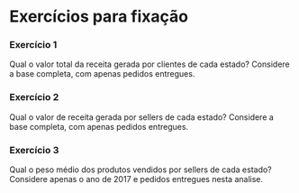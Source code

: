 # Exercícios para fixação

### Exercício 1

Qual o valor total da receita gerada por clientes de cada estado?
Considere a base completa, com apenas pedidos entregues.

### Exercício 2

Qual o valor de receita gerada por sellers de cada estado?
Considere a base completa, com apenas pedidos entregues.

### Exercício 3

Qual o peso médio dos produtos vendidos por sellers de cada estado?
Considere apenas o ano de 2017 e pedidos entregues nesta analise.
